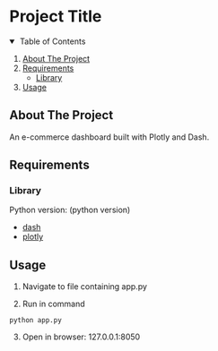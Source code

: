 # Project Title
  
  
<!-- TABLE OF CONTENTS -->
<details open="open">
  <summary>&nbsp;Table of Contents</summary>
  <ol>
    <li>
      <a href="#about-the-project">About The Project</a>
    </li>
    <li>
      <a href="#requirements">Requirements</a>
      <ul>
        <li><a href="#library">Library</a></li>
      </ul>
    </li>
    <li><a href="#usage">Usage</a></li>
    
  </ol>
</details>

<!-- ABOUT THE PROJECT -->
## About The Project

An e-commerce dashboard built with Plotly and Dash.

<!-- REQUIREMENTS -->
## Requirements

<!-- LIBRARY -->
### Library

Python version: (python version)
* [dash](https://pypi.org/project/dash/)
* [plotly](https://pypi.org/project/plotly/)

<!-- USAGE -->
## Usage

1. Navigate to file containing app.py

2. Run in command
  ```
  python app.py
  ```
3. Open in browser: 127.0.0.1:8050
